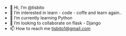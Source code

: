 - 👋 Hi, I’m @tisbito
- 👀 I’m interested in learn - code - coffe and learn again..
- 🌱 I’m currently learning Python 
- 💞️ I’m looking to collaborate on flask - Django
- 📫 How to reach me tisbito1@gmail.com

<!---
tisbito/tisbito is a ✨ special ✨ repository because its `README.md` (this file) appears on your GitHub profile.
You can click the Preview link to take a look at your changes.
--->
